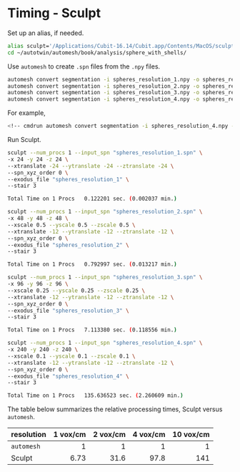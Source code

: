 # Timing - Sculpt

Set up an alias, if needed.

```sh
alias sculpt='/Applications/Cubit-16.14/Cubit.app/Contents/MacOS/sculpt'
cd ~/autotwin/automesh/book/analysis/sphere_with_shells/
```

Use `automesh` to create `.spn` files from the `.npy` files.

```sh
automesh convert segmentation -i spheres_resolution_1.npy -o spheres_resolution_1.spn
automesh convert segmentation -i spheres_resolution_2.npy -o spheres_resolution_2.spn
automesh convert segmentation -i spheres_resolution_3.npy -o spheres_resolution_3.spn
automesh convert segmentation -i spheres_resolution_4.npy -o spheres_resolution_4.spn
```

For example,

```sh
<!-- cmdrun automesh convert segmentation -i spheres_resolution_4.npy -o spheres_resolution_4.spn -->
```

Run Sculpt.

```sh
sculpt --num_procs 1 --input_spn "spheres_resolution_1.spn" \
-x 24 -y 24 -z 24 \
--xtranslate -24 --ytranslate -24 --ztranslate -24 \
--spn_xyz_order 0 \
--exodus_file "spheres_resolution_1" \
--stair 3
```

```sh
Total Time on 1 Procs	0.122201 sec. (0.002037 min.)
```

```sh
sculpt --num_procs 1 --input_spn "spheres_resolution_2.spn" \
-x 48 -y 48 -z 48 \
--xscale 0.5 --yscale 0.5 --zscale 0.5 \
--xtranslate -12 --ytranslate -12 --ztranslate -12 \
--spn_xyz_order 0 \
--exodus_file "spheres_resolution_2" \
--stair 3
```

```sh
Total Time on 1 Procs	0.792997 sec. (0.013217 min.)
```

```sh
sculpt --num_procs 1 --input_spn "spheres_resolution_3.spn" \
-x 96 -y 96 -z 96 \
--xscale 0.25 --yscale 0.25 --zscale 0.25 \
--xtranslate -12 --ytranslate -12 --ztranslate -12 \
--spn_xyz_order 0 \
--exodus_file "spheres_resolution_3" \
--stair 3
```

```sh
Total Time on 1 Procs	7.113380 sec. (0.118556 min.)
```

```sh
sculpt --num_procs 1 --input_spn "spheres_resolution_4.spn" \
-x 240 -y 240 -z 240 \
--xscale 0.1 --yscale 0.1 --zscale 0.1 \
--xtranslate -12 --ytranslate -12 --ztranslate -12 \
--spn_xyz_order 0 \
--exodus_file "spheres_resolution_4" \
--stair 3
```

```sh
Total Time on 1 Procs	135.636523 sec. (2.260609 min.)
```

The table below summarizes the relative processing times, Sculpt versus `automesh`.

resolution | 1 vox/cm | 2 vox/cm | 4 vox/cm | 10 vox/cm
---------- | -------: | -------: | -------: | --------:
`automesh` | 1 | 1 | 1 | 1
Sculpt | 6.73 | 31.6 | 97.8 | 141
